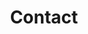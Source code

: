 ---
templateKey: contact-page
title: Contact
name: Wood Creek Water District
address1: P.O. Box 426
address2: 508 South Dixie Hwy
city_state_zip: Cave City, KY 42127
phone: (270) 773-2887
fax: (270) 773-2283
email: customerservice@ceawater.com
---